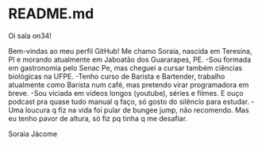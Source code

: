 # README.md
Oi sala on34!

Bem-vindas ao meu perfil GitHub! Me chamo Soraia, nascida em Teresina, PI
e morando atualmente em Jaboatão dos Guararapes, PE.
-Sou formada em gastronomia pelo Senac Pe, mas cheguei a cursar também
ciências biológicas na UFPE.
-Tenho curso de Barista e Bartender, trabalho atualmente como Barista num
café, mas pretendo virar programadora em breve.
-Sou viciada em vídeos longos (youtube), séries e filmes. E ouço podcast
pra quase tudo manual q faço, só gosto do silêncio para estudar.
-Uma loucura q fiz na vida foi pular de bungee jump, não recomendo. Mas eu
tenho pavor de altura, só fiz pq tinha q me desafiar.

Soraia Jácome
